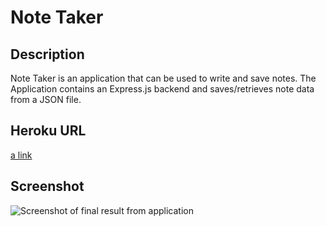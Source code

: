 # Note Taker 
 
 ## Description
Note Taker is an application that can be used to write and save notes. The Application contains an Express.js backend and saves/retrieves note data from a JSON file.

## Heroku URL
[a link]()

## Screenshot
![Screenshot of final result from application](https://cassiecatt.github.io/note-taker/Develop/public/assets/image/project-screenhot.png)